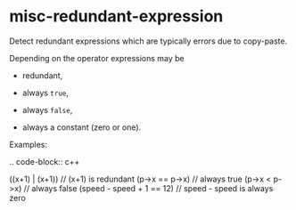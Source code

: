 misc-redundant-expression
=========================

Detect redundant expressions which are typically errors due to
copy-paste.

Depending on the operator expressions may be

-   redundant,

-   always `true`,

-   always `false`,

-   always a constant (zero or one).

Examples:

.. code-block:: c++

((x+1) | (x+1)) // (x+1) is redundant (p-&gt;x == p-&gt;x) // always
true (p-&gt;x &lt; p-&gt;x) // always false (speed - speed + 1 == 12) //
speed - speed is always zero
